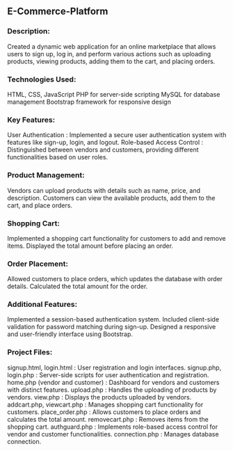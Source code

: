 ## E-Commerce-Platform

### Description:
Created a dynamic web application for an online marketplace that allows users to sign up, log in, and perform various actions such as uploading products, viewing products, adding them to the cart, and placing orders.

### Technologies Used:

HTML, CSS, JavaScript
PHP for server-side scripting
MySQL for database management
Bootstrap framework for responsive design

### Key Features:

User Authentication : Implemented a secure user authentication system with features like sign-up, login, and logout.
Role-based Access Control : Distinguished between vendors and customers, providing different functionalities based on user roles.

### Product Management:
Vendors can upload products with details such as name, price, and description.
Customers can view the available products, add them to the cart, and place orders.

### Shopping Cart:
Implemented a shopping cart functionality for customers to add and remove items.
Displayed the total amount before placing an order.

### Order Placement:
Allowed customers to place orders, which updates the database with order details.
Calculated the total amount for the order.

### Additional Features:
Implemented a session-based authentication system.
Included client-side validation for password matching during sign-up.
Designed a responsive and user-friendly interface using Bootstrap.

### Project Files:
signup.html, login.html : User registration and login interfaces.
signup.php, login.php : Server-side scripts for user authentication and registration.
home.php (vendor and customer) : Dashboard for vendors and customers with distinct features.
upload.php : Handles the uploading of products by vendors.
view.php : Displays the products uploaded by vendors.
addcart.php, viewcart.php : Manages shopping cart functionality for customers.
place_order.php : Allows customers to place orders and calculates the total amount.
removecart.php : Removes items from the shopping cart.
authguard.php : Implements role-based access control for vendor and customer functionalities.
connection.php : Manages database connection.
